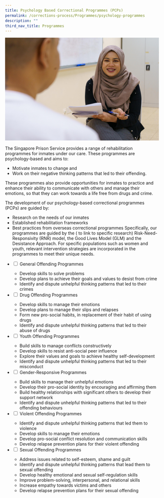 ```yaml
---
title: Psychology Based Correctional Programmes (PCPs)
permalink: /corrections-process/Programmes/psychology-programmes
description: ""
third_nav_title: Programmes
---
```

![](/images/Rehabilitation/PCRD-2022-CRS-B4-2.jpg)

The Singapore Prison Service provides a range of rehabilitation programmes for inmates under our care. These programmes are psychology-based and aims to: 
* Motivate inmates to change and 
* Work on their negative thinking patterns that led to their offending. 

These programmes also provide opportunities for inmates to practice and enhance their ability to communicate with others and manage their emotions, so that they can work towards a life free from drugs and crime.
 
The development of our psychology-based correctional programmes (PCPs) are guided by: 
* Research on the needs of our inmates 
* Established rehabilitation frameworks
* Best practices from overseas correctional programmes
Specifically, our programmes are guided by the ( to link to specific research) Risk-Need-Responsivity (RNR) model, the Good Lives Model (GLM) and the Desistance Approach. For specific populations such as women and youth, relevant intervention strategies are incorporated in the programmes to meet their unique needs.

<ul class="jekyllcodex_accordion">
  <li>
    <input type="checkbox" id="accordion1">
    <label for="accordion1">General Offending Programmes</label>
    <div>
      <ul>
        <li>Develop skills to solve problems</li>
        <li>Develop plans to achieve their goals and values to desist from crime</li>
        <li>Identify and dispute unhelpful thinking patterns that led to their crimes</li>
      </ul>
    </div>
	</li>  
  <li>
    <input type="checkbox" id="accordion2">
    <label for="accordion2">Drug Offending Programmes</label>
    <div>
     <ul>
        <li>Develop skills to manage their emotions</li>
        <li>Develop plans to manage their slips and relapses</li>
        <li>Form new pro-social habits, in replacement of their habit of using drugs</li>
			 <li>Identify and dispute unhelpful thinking patterns that led to their abuse of drugs</li>
      </ul>
    </div>
  </li>
  <li>
    <input type="checkbox" id="accordion3">
    <label for="accordion3">Youth Offending Programmes</label>
    <div>
      <ul>
        <li>Build skills to manage conflicts constructively</li>
        <li>Develop skills to resist anti-social peer influence</li>
        <li>Explore their values and goals to achieve healthy self-development</li>
			 <li>Identify and dispute unhelpful thinking patterns that led to their misconduct</li>
      </ul>
    </div>
  </li>
  <li>
    <input type="checkbox" id="accordion4">
    <label for="accordion4">Gender-Responsive Programmes</label>
    <div>
      <ul>
        <li>Build skills to manage their unhelpful emotions</li>
        <li>Develop their pro-social identity by encouraging and affirming them</li>
        <li>Build healthy relationships with significant others to develop their support network</li>
				<li>Identify and dispute unhelpful thinking patterns that led to their offending behaviours</li>
      </ul>
    </div>
  </li>    
  <li>
    <input type="checkbox" id="accordion5">
    <label for="accordion5">Violent Offending Programmes</label>
    <div>
      <ul>
        <li>Identify and dispute unhelpful thinking patterns that led them to violence</li>
        <li>Develop skills to manage their emotions</li>
        <li>Develop pro-social conflict resolution and communication skills</li>
				<li>Develop relapse prevention plans for their violent offending</li>
      </ul>
    </div>
  </li>
  <li>
    <input type="checkbox" id="accordion6">
    <label for="accordion6">Sexual Offending Programmes</label>
    <div>
      <ul>
        <li>Address issues related to self-esteem, shame and guilt</li>
        <li>Identify and dispute unhelpful thinking patterns that lead them to sexual offending</li>
        <li>Develop healthy emotional and sexual self-regulation skills</li>
				<li>Improve problem-solving, interpersonal, and relational skills</li>
        <li>Increase empathy towards victims and others</li>
				<li>Develop relapse prevention plans for their sexual offending</li>
      </ul>
    </div>
  </li>
</ul>